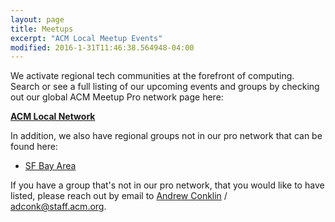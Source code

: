 ```yaml
---
layout: page
title: Meetups
excerpt: "ACM Local Meetup Events"
modified: 2016-1-31T11:46:38.564948-04:00
---
```


We activate regional tech communities at the forefront of computing. Search or see a full listing of our upcoming events and groups by checking out our global ACM Meetup Pro network page here: 

**[ACM Local Network](https://meetup.com/pro/acm-local-network)**

In addition, we also have regional groups not in our pro network that can be found here:

* [SF Bay Area](https://www.meetup.com/SF-Bay-ACM/)

If you have a group that's not in our pro network, that you would like to have listed, please reach out by email to [Andrew Conklin](mailto:adconk@staff.acm.org) / [adconk@staff.acm.org](mailto:adconk@staff.acm.org).
